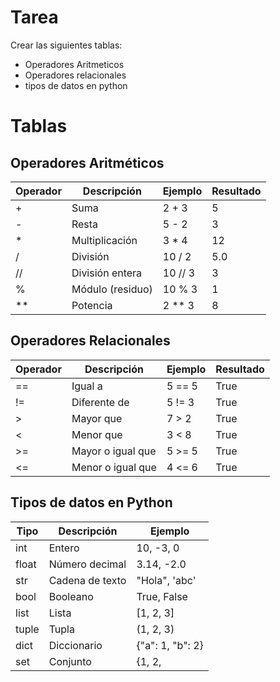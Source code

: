 # Tarea

Crear las siguientes tablas:

- Operadores Aritmeticos
- Operadores relacionales 
- tipos de datos en python

# Tablas

## Operadores Aritméticos

| Operador | Descripción        | Ejemplo    | Resultado |
|----------|--------------------|------------|-----------|
| +        | Suma               | 2 + 3      | 5         |
| -        | Resta              | 5 - 2      | 3         |
| *        | Multiplicación     | 3 * 4      | 12        |
| /        | División           | 10 / 2     | 5.0       |
| //       | División entera    | 10 // 3    | 3         |
| %        | Módulo (residuo)   | 10 % 3     | 1         |
| **       | Potencia           | 2 ** 3     | 8         |

## Operadores Relacionales

| Operador | Descripción           | Ejemplo    | Resultado |
|----------|-----------------------|------------|-----------|
| ==       | Igual a               | 5 == 5     | True      |
| !=       | Diferente de          | 5 != 3     | True      |
| >        | Mayor que             | 7 > 2      | True      |
| <        | Menor que             | 3 < 8      | True      |
| >=       | Mayor o igual que     | 5 >= 5     | True      |
| <=       | Menor o igual que     | 4 <= 6     | True      |

## Tipos de datos en Python

| Tipo      | Descripción                | Ejemplo         |
|-----------|----------------------------|-----------------|
| int       | Entero                     | 10, -3, 0       |
| float     | Número decimal             | 3.14, -2.0      |
| str       | Cadena de texto            | "Hola", 'abc'   |
| bool      | Booleano                   | True, False     |
| list      | Lista                      | [1, 2, 3]       |
| tuple     | Tupla                      | (1, 2, 3)       |
| dict      | Diccionario                | {"a": 1, "b": 2}|
| set       | Conjunto                   | {1, 2,